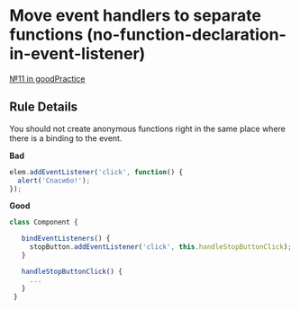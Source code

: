 # Move event handlers to separate functions (no-function-declaration-in-event-listener)

[№11 in goodPractice](https://github.com/fullstack-development/front-end-best-practices/blob/master/JS/goodPractice.md)

## Rule Details

You should not create anonymous functions right in the same place where there is a binding to the event.

**Bad**

```javascript
elem.addEventListener('click', function() {
  alert('Спасибо!');
});
```

**Good**

```javascript
class Component {

   bindEventListeners() {
     stopButton.addEventListener('click', this.handleStopButtonClick);
   }

   handleStopButtonClick() {
     ...
   }
 }
```
